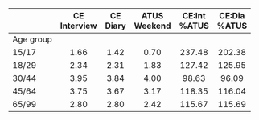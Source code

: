 
|                      | CE<br>Interview |  CE<br>Diary | ATUS<br>Weekend | CE:Int<br>%ATUS | CE:Dia<br>%ATUS |
| -------------------- | :----------: | :----------: | :----------: | :----------: | :----------: |
| Age group            |              |              |              |              |              |
| 15/17                |         1.66 |         1.42 |         0.70 |       237.48 |       202.38 |
| 18/29                |         2.34 |         2.31 |         1.83 |       127.42 |       125.95 |
| 30/44                |         3.95 |         3.84 |         4.00 |        98.63 |        96.09 |
| 45/64                |         3.75 |         3.67 |         3.17 |       118.35 |       116.04 |
| 65/99                |         2.80 |         2.80 |         2.42 |       115.67 |       115.69 |

